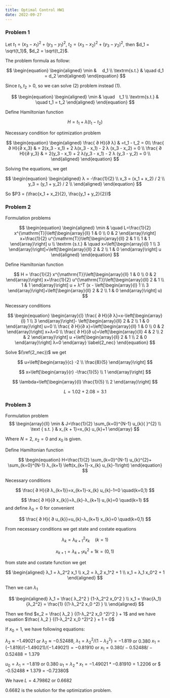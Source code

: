 ```yaml
---
title: Optimal Control HW1
date: 2022-09-27
---
```


### Problem 1

Let $t_1 = (x_3 - x_1)^2 + (y_3 - y_1)^2$, $t_2 = (x_3 - x_2)^2 + (y_3 - y_2)^2$, 
then $d_1 = \sqrt{t_1}$, $d_2 = \sqrt{t_2}$.

The problem formula as follow:

$$
\begin{equation}
\begin{aligned}
\min &  d_1 \\
\textrm{s.t.} & \quad d_1 = d_2
\end{aligned}
\end{equation}
$$

Since $t_1, t_2 > 0$, so we can solve (2) problem instead (1).


$$
\begin{equation}
\begin{aligned}
\min & \quad t_1 \\
\textrm{s.t.}  & \quad t_1 = t_2
\end{aligned}
\end{equation}
$$

Define Hamiltonian function

$$
H = t_1 + λ(t_1 - t_2)
$$

Necessary condition for optimization problem

$$
\begin{equation}
\begin{aligned}
\frac{ ∂ H}{∂ λ}  & =t_1 - t_2 = 0\\
\frac{ ∂ H}{∂ x_3} & = 2(x_3 - x_1) + 2 λ(x_3 - x_1) - 2 λ (x_3 - x_2) = 0 \\
\frac{ ∂ H}{∂ y_3} & = 2(y_3 - x_1) + 2 λ(y_3 - x_1) - 2 λ (y_3 - y_2) = 0 \\
\end{aligned}
\end{equation}
$$

Solving the equations, we get

$$
\begin{equation}
\begin{aligned}
λ = -\frac{1}{2} \\
x_3 = (x_1 + x_2) / 2 \\ 
y_3 = (y_1 + y_2) / 2 \\
\end{aligned}
\end{equation}
$$

So $P3 = (\frac{x_1 + x_2}{2}, \frac{y_1 + y_2}{2})$


### Problem 2

Formulation problems

$$
\begin{equation}
\begin{aligned}
\min & \quad 
 L=\frac{1}{2} x^{\mathrm{T}}\left[\begin{array}{ll}
1 & 0 \\
0 & 2
\end{array}\right] x+\frac{1}{2} u^{\mathrm{T}}\left[\begin{array}{ll}
2 & 1 \\
1 & 1
\end{array}\right] u \\
\textrm {s.t.} & \quad 
x=\left[\begin{array}{l}
1 \\
3
\end{array}\right]+\left[\begin{array}{ll}
2 & 2 \\
1 & 0
\end{array}\right] u
\end{aligned}
\end{equation}
$$

Define Hamiltonian function

$$
H = \frac{1}{2} x^{\mathrm{T}}\left[\begin{array}{ll}
1 & 0 \\
0 & 2
\end{array}\right] x+\frac{1}{2} u^{\mathrm{T}}\left[\begin{array}{ll}
2 & 1 \\
1 & 1
\end{array}\right] u + λ^T (x - \left[\begin{array}{l}
1 \\
3
\end{array}\right]+\left[\begin{array}{ll}
2 & 2 \\
1 & 0
\end{array}\right] u)
$$

Necessary conditions

$$
\begin{equation}
\begin{array}{l}
\frac{ ∂ H}{∂ λ}=x-\left[\begin{array}{l}
1 \\
3
\end{array}\right]- \left[\begin{array}{ll}
2 & 2 \\
1 & 0
\end{array}\right] u=0 \\
\frac{ ∂ H}{∂ x}=\left[\begin{array}{ll}
1 & 0 \\
0 & 2
\end{array}\right] x+λ=0 \\
\frac{ ∂ H}{∂ u}=\left[\begin{array}{ll}
4 & 2 \\
2 & 2
\end{array}\right] u +\left[\begin{array}{ll}
2 & 1 \\
2 & 0
\end{array}\right] λ=0
\end{array}
\label{2_nec}
\end{equation}
$$

Solve $(\ref{2_nec})$ we get 

$$
u=\left[\begin{array}{c}
-2 \\
\frac{8}{5}
\end{array}\right]
$$

$$
x=\left[\begin{array}{r}
-\frac{1}{5} \\
1
\end{array}\right]
$$

$$
\lambda=\left[\begin{array}{l}
\frac{1}{5} \\
2
\end{array}\right]
$$

$$
L = 1.02 + 2.08 = 3.1
$$



### Problem 3

Formulation problem
$$
\begin{array}{ll}
\min & J=\frac{1}{2} \sum_{k=0}^{N-1} u_{k}{ }^{2} \\
\text { s.t. } & x_{k + 1}=x_{k} u_{k}+1
\end{array}
$$

Where $N = 2$, $x_2 = 0$ and $x_0$ is given.

Define Hamiltonian function

$$
\begin{equation}
H=\frac{1}{2} \sum_{k=0}^{N-1} u_{k}^{2}+ \sum_{k=0}^{N-1} λ_{k+1} \left(x_{k+1}-x_{k} u_{k}-1\right)
\end{equation}
$$

Necessary conditions

$$
\frac{ ∂ H}{∂ λ_{k+1}}=x_{k+1}-x_{k} u_{k}-1=0 \quad(k=0,1)
$$

$$
\frac{ ∂ H}{∂ x_{k}}=λ_{k}-λ_{k+1} u_{k}=0 \quad(k=1)
$$
and define $λ_{0} = 0$ for convenient

$$
\frac{ ∂ H}{ ∂ u_{k}}=u_{k}-λ_{k+1} x_{k}=0 \quad(k=0,1)
$$


From necessary conditions we get state and costate equations

$$
λ_k  = λ_{k+1}^2 x_k \quad (k = 1)
$$

$$
x_{k+1} = λ_{k+1} x_k^2  + 1   k = (0, 1)
$$

from state and costate function we get

$$
\begin{aligned}
λ_1 = λ_2^2 x_1 \\ 
x_2 = λ_2 x_1^2 + 1 \\ 
x_1 = λ_1 x_0^2 + 1
\end{aligned}
$$

Then we can $λ_1$


$$
\begin{aligned}
λ_1 = \frac{ λ_2^2 } {1-λ_2^2 x_0^2 } \\
x_1 = \frac{λ_1}{λ_2^2} = \frac{1} {(1-λ_2^2 x_0 ^2) } \\
\end{aligned}
$$

Then we find  $x_2 = \frac{ λ_2  } {(1-λ_2^2 x_0 ^2)^2 } + 1$ and we have equation $\frac{ λ_2  } {(1-λ_2^2 x_0 ^2)^2 } + 1 = 0$ 

If $x_0 = 1$, we have following equations: 



$λ_2 ≈ -1.49021$ or $λ_2 ≈ -0.52488$, 
$λ_1 = λ_2^2 / (1 - λ_2^2) = -1.819$ or $0.380$
$x_1 = (-1.819) / (-1.49021) / (-1.49021) = -0.81910$
or 
$x_1 = 0.380 / -0.52488 / -0.52488 = 1.379$

$u_0 = λ_1 = -1.819$ or $0.380$
$u_1 = λ_2 * x_1 = -1.49021 * -0.81910 = 1.2206$  or $ -0.52488 * 1.379 = -0.72380$

We have $L = 4.79862$ or $0.6682$ 

0.6682 is the solution for the optimization problem.





